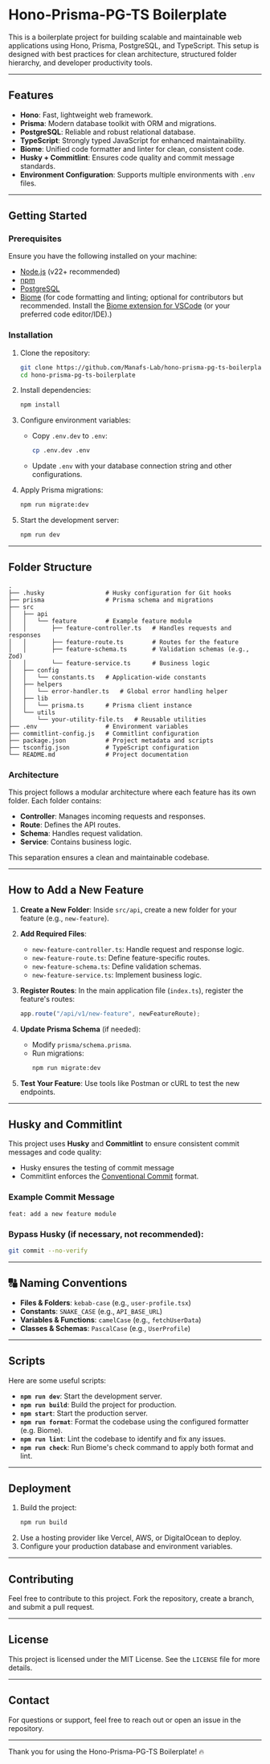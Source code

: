 # Hono-Prisma-PG-TS Boilerplate

This is a boilerplate project for building scalable and maintainable web applications using Hono, Prisma, PostgreSQL, and TypeScript. This setup is designed with best practices for clean architecture, structured folder hierarchy, and developer productivity tools.

---

## Features

- **Hono**: Fast, lightweight web framework.
- **Prisma**: Modern database toolkit with ORM and migrations.
- **PostgreSQL**: Reliable and robust relational database.
- **TypeScript**: Strongly typed JavaScript for enhanced maintainability.
- **Biome**: Unified code formatter and linter for clean, consistent code.
- **Husky + Commitlint**: Ensures code quality and commit message standards.
- **Environment Configuration**: Supports multiple environments with `.env` files.

---

## Getting Started

### Prerequisites

Ensure you have the following installed on your machine:

- [Node.js](https://nodejs.org/) (v22+ recommended)
- [npm](https://www.npmjs.com/)
- [PostgreSQL](https://www.postgresql.org/)
- [Biome](https://biomejs.dev/) (for code formatting and linting; optional for contributors but recommended. Install the [Biome extension for VSCode](https://marketplace.visualstudio.com/items?itemName=biomejs.biome) (or your preferred code editor/IDE).)

### Installation

1. Clone the repository:

   ```bash
   git clone https://github.com/Manafs-Lab/hono-prisma-pg-ts-boilerplate.git
   cd hono-prisma-pg-ts-boilerplate
   ```

2. Install dependencies:

   ```bash
   npm install
   ```

3. Configure environment variables:

   - Copy `.env.dev` to `.env`:
     ```bash
     cp .env.dev .env
     ```
   - Update `.env` with your database connection string and other configurations.

4. Apply Prisma migrations:

   ```bash
   npm run migrate:dev
   ```

5. Start the development server:
   ```bash
   npm run dev
   ```

---

## Folder Structure

```plaintext
.
├── .husky                 # Husky configuration for Git hooks
├── prisma                 # Prisma schema and migrations
├── src
│   ├── api
│   │   └── feature        # Example feature module
│   │       ├── feature-controller.ts   # Handles requests and responses
│   │       ├── feature-route.ts        # Routes for the feature
│   │       ├── feature-schema.ts       # Validation schemas (e.g., Zod)
│   │       └── feature-service.ts      # Business logic
│   ├── config
│   │   └── constants.ts   # Application-wide constants
│   ├── helpers
│   │   └── error-handler.ts   # Global error handling helper
│   ├── lib
│   │   └── prisma.ts      # Prisma client instance
│   └── utils
│       └── your-utility-file.ts   # Reusable utilities
├── .env                   # Environment variables
├── commitlint-config.js   # Commitlint configuration
├── package.json           # Project metadata and scripts
├── tsconfig.json          # TypeScript configuration
└── README.md              # Project documentation
```

### Architecture

This project follows a modular architecture where each feature has its own folder. Each folder contains:

- **Controller**: Manages incoming requests and responses.
- **Route**: Defines the API routes.
- **Schema**: Handles request validation.
- **Service**: Contains business logic.

This separation ensures a clean and maintainable codebase.

---

## How to Add a New Feature

1. **Create a New Folder**:
   Inside `src/api`, create a new folder for your feature (e.g., `new-feature`).

2. **Add Required Files**:

   - `new-feature-controller.ts`: Handle request and response logic.
   - `new-feature-route.ts`: Define feature-specific routes.
   - `new-feature-schema.ts`: Define validation schemas.
   - `new-feature-service.ts`: Implement business logic.

3. **Register Routes**:
   In the main application file (`index.ts`), register the feature's routes:

   ```typescript
   app.route("/api/v1/new-feature", newFeatureRoute);
   ```

4. **Update Prisma Schema** (if needed):

   - Modify `prisma/schema.prisma`.
   - Run migrations:
     ```bash
     npm run migrate:dev
     ```

5. **Test Your Feature**:
   Use tools like Postman or cURL to test the new endpoints.

---

## Husky and Commitlint

This project uses **Husky** and **Commitlint** to ensure consistent commit messages and code quality:

- Husky ensures the testing of commit message
- Commitlint enforces the [Conventional Commit](https://www.conventionalcommits.org/) format.

### Example Commit Message

```
feat: add a new feature module
```

### Bypass Husky (if necessary, not recommended):

```bash
git commit --no-verify
```

---

## 🔠 Naming Conventions

- **Files & Folders**: `kebab-case` (e.g., `user-profile.tsx`)
- **Constants**: `SNAKE_CASE` (e.g., `API_BASE_URL`)
- **Variables & Functions**: `camelCase` (e.g., `fetchUserData`)
- **Classes & Schemas**: `PascalCase` (e.g., `UserProfile`)

---

## Scripts

Here are some useful scripts:

- **`npm run dev`**: Start the development server.
- **`npm run build`**: Build the project for production.
- **`npm start`**: Start the production server.
- **`npm run format`**: Format the codebase using the configured formatter (e.g. Biome).
- **`npm run lint`**: Lint the codebase to identify and fix any issues.
- **`npm run check`**: Run Biome's check command to apply both format and lint.

---

## Deployment

1. Build the project:
   ```bash
   npm run build
   ```
2. Use a hosting provider like Vercel, AWS, or DigitalOcean to deploy.
3. Configure your production database and environment variables.

---

## Contributing

Feel free to contribute to this project. Fork the repository, create a branch, and submit a pull request.

---

## License

This project is licensed under the MIT License. See the `LICENSE` file for more details.

---

## Contact

For questions or support, feel free to reach out or open an issue in the repository.

---

Thank you for using the Hono-Prisma-PG-TS Boilerplate! 🔥
